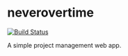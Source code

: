 # neverovertime

[![Build Status](https://travis-ci.org/ysrotciv/neverovertime.svg?branch=master)](https://travis-ci.org/ysrotciv/neverovertime)

A simple project management web app.
